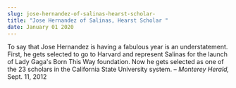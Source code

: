 ```yaml
---
slug: jose-hernandez-of-salinas-hearst-scholar-
title: "Jose Hernandez of Salinas, Hearst Scholar "
date: January 01 2020
---
```


 
<p>
  To say that Jose Hernandez is having a fabulous year is an understatement.
  First, he gets selected to go to Harvard and represent Salinas for the launch
  of Lady Gaga's Born This Way foundation. Now he gets selected as one of the 23
  scholars in the California State University system. –
  <em>Monterey Herald,</em> Sept. 11, 2012
</p>
 
